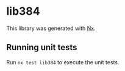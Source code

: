 # lib384

This library was generated with [Nx](https://nx.dev).

## Running unit tests

Run `nx test lib384` to execute the unit tests.

